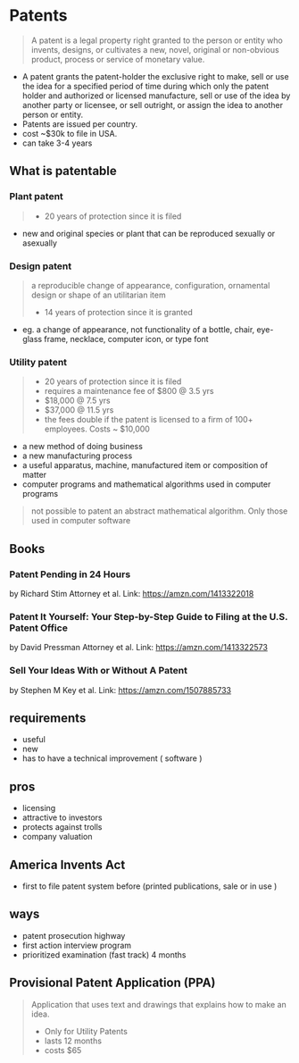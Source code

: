 # Patents
> A patent is a legal property right granted to the person or entity who invents, designs, or cultivates a new, novel, original or non-obvious product, process or service of monetary value.
 
- A patent grants the patent-holder the exclusive right to make, sell or use the idea for a specified period of time during which only the patent holder and authorized or licensed manufacture, sell or use of the idea by another party or licensee, or sell outright, or assign the idea to another person or entity.
- Patents are issued per country.
- cost ~$30k to file in USA.
- can take 3-4 years

## What is patentable


### Plant patent
> - 20 years of protection since it is filed

- new and original species or plant that can be reproduced sexually or asexually

### Design patent
> a reproducible change of appearance, configuration, ornamental design or shape of an utilitarian item
> - 14 years of protection since it is granted

- eg. a change of appearance, not functionality of a bottle, chair, eye-glass frame, necklace, computer icon, or type font


### Utility patent
> - 20 years of protection since it is filed
> - requires a maintenance fee of $800 @ 3.5 yrs
> - $18,000 @ 7.5 yrs
> - $37,000 @ 11.5 yrs
> - the fees double if the patent is licensed to a firm of 100+ employees.
> Costs ~ $10,000

- a new method of doing business
- a new manufacturing process
- a useful apparatus, machine, manufactured item or composition of matter 
- computer programs and mathematical algorithms used in computer programs 

> not possible to patent an abstract mathematical algorithm. Only those used in computer software

## Books

### Patent Pending in 24 Hours 
by Richard Stim Attorney et al. 
Link: https://amzn.com/1413322018

### Patent It Yourself: Your Step-by-Step Guide to Filing at the U.S. Patent Office 
by David Pressman Attorney et al. 
Link: https://amzn.com/1413322573

### Sell Your Ideas With or Without A Patent 
by Stephen M Key et al. 
Link: https://amzn.com/1507885733

## requirements
- useful
- new
- has to have a technical improvement ( software )

## pros
- licensing
- attractive to investors
- protects against trolls
- company valuation


## America Invents Act
- first to file patent system before (printed publications, sale or in use ) 

## ways
- patent prosecution highway
- first action interview program
- prioritized examination (fast track) 4 months

## Provisional Patent Application (PPA)
> Application that uses text and drawings that explains how to make an idea.
> - Only for Utility Patents
> - lasts 12 months
> - costs $65

